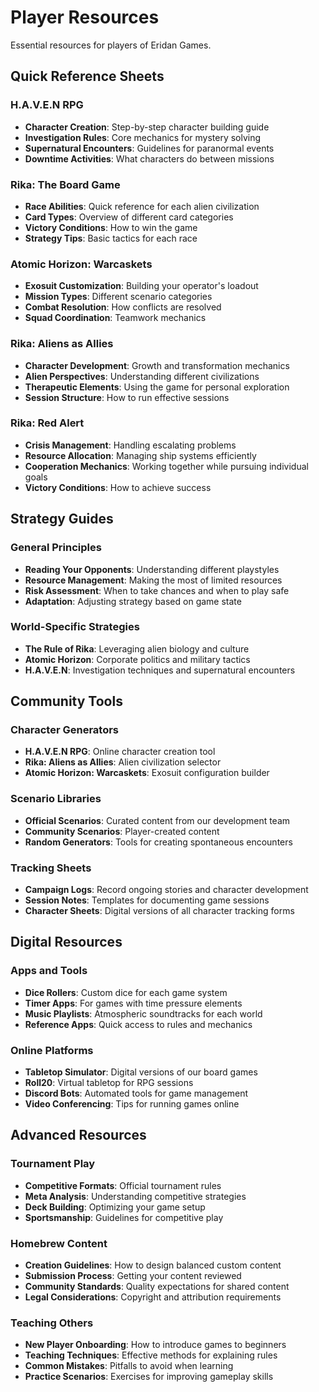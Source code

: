 # Player Resources

Essential resources for players of Eridan Games.

## Quick Reference Sheets

### H.A.V.E.N RPG
- **Character Creation**: Step-by-step character building guide
- **Investigation Rules**: Core mechanics for mystery solving
- **Supernatural Encounters**: Guidelines for paranormal events
- **Downtime Activities**: What characters do between missions

### Rika: The Board Game
- **Race Abilities**: Quick reference for each alien civilization
- **Card Types**: Overview of different card categories
- **Victory Conditions**: How to win the game
- **Strategy Tips**: Basic tactics for each race

### Atomic Horizon: Warcaskets
- **Exosuit Customization**: Building your operator's loadout
- **Mission Types**: Different scenario categories
- **Combat Resolution**: How conflicts are resolved
- **Squad Coordination**: Teamwork mechanics

### Rika: Aliens as Allies
- **Character Development**: Growth and transformation mechanics
- **Alien Perspectives**: Understanding different civilizations
- **Therapeutic Elements**: Using the game for personal exploration
- **Session Structure**: How to run effective sessions

### Rika: Red Alert
- **Crisis Management**: Handling escalating problems
- **Resource Allocation**: Managing ship systems efficiently
- **Cooperation Mechanics**: Working together while pursuing individual goals
- **Victory Conditions**: How to achieve success

## Strategy Guides

### General Principles
- **Reading Your Opponents**: Understanding different playstyles
- **Resource Management**: Making the most of limited resources
- **Risk Assessment**: When to take chances and when to play safe
- **Adaptation**: Adjusting strategy based on game state

### World-Specific Strategies
- **The Rule of Rika**: Leveraging alien biology and culture
- **Atomic Horizon**: Corporate politics and military tactics
- **H.A.V.E.N**: Investigation techniques and supernatural encounters

## Community Tools

### Character Generators
- **H.A.V.E.N RPG**: Online character creation tool
- **Rika: Aliens as Allies**: Alien civilization selector
- **Atomic Horizon: Warcaskets**: Exosuit configuration builder

### Scenario Libraries
- **Official Scenarios**: Curated content from our development team
- **Community Scenarios**: Player-created content
- **Random Generators**: Tools for creating spontaneous encounters

### Tracking Sheets
- **Campaign Logs**: Record ongoing stories and character development
- **Session Notes**: Templates for documenting game sessions
- **Character Sheets**: Digital versions of all character tracking forms

## Digital Resources

### Apps and Tools
- **Dice Rollers**: Custom dice for each game system
- **Timer Apps**: For games with time pressure elements
- **Music Playlists**: Atmospheric soundtracks for each world
- **Reference Apps**: Quick access to rules and mechanics

### Online Platforms
- **Tabletop Simulator**: Digital versions of our board games
- **Roll20**: Virtual tabletop for RPG sessions
- **Discord Bots**: Automated tools for game management
- **Video Conferencing**: Tips for running games online

## Advanced Resources

### Tournament Play
- **Competitive Formats**: Official tournament rules
- **Meta Analysis**: Understanding competitive strategies
- **Deck Building**: Optimizing your game setup
- **Sportsmanship**: Guidelines for competitive play

### Homebrew Content
- **Creation Guidelines**: How to design balanced custom content
- **Submission Process**: Getting your content reviewed
- **Community Standards**: Quality expectations for shared content
- **Legal Considerations**: Copyright and attribution requirements

### Teaching Others
- **New Player Onboarding**: How to introduce games to beginners
- **Teaching Techniques**: Effective methods for explaining rules
- **Common Mistakes**: Pitfalls to avoid when learning
- **Practice Scenarios**: Exercises for improving gameplay skills
